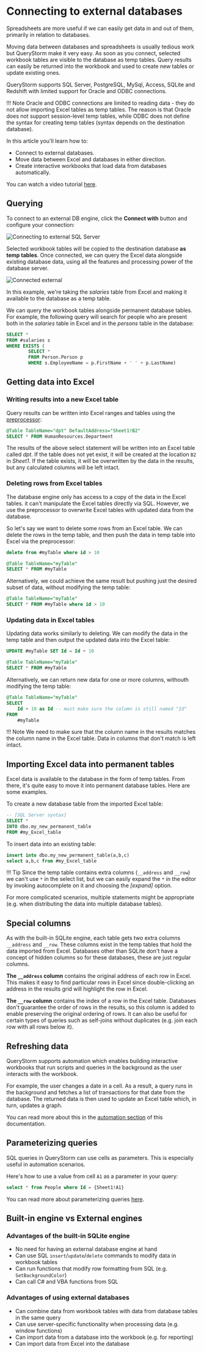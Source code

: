 # Connecting to external databases

Spreadsheets are more useful if we can easily get data in and out of them, primarily in relation to databases. 

Moving data between databases and spreadsheets is usually tedious work but QueryStorm make it very easy. As soon as you connect, selected workbook tables are visible to the database as temp tables. Query results can easily be returned into the workbook and used to create new tables or update existing ones.

QueryStorm supports SQL Server, PostgreSQL, MySql, Access, SQLite and Redshift with limited support for Oracle and ODBC connections.

!!! Note
	Oracle and ODBC connections are limited to reading data - they do not allow importing Excel tables as temp tables. The reason is that Oracle does not support session-level temp tables, while ODBC does not define the syntax for creating temp tables (syntax depends on the destination database).

In this article you'll learn how to:

- Connect to external databases.
- Move data between Excel and databases in either direction.
- Create interactive workbooks that load data from databases automatically.

You can watch a video tutorial [here](https://www.querystorm.com/tutorials.html#217163949 "Connecting to external databases video tutorial").

## Querying

To connect to an external DB engine, click the **Connect with** button and configure your connection:

![Connecting to external SQL Server](../images/connect_custom_dialog.png "Connecting to external SQL Server")

Selected workbook tables will be copied to the destination database **as temp tables**. Once connected, we can query the Excel data alongside existing database data, using all the features and processing power of the database server. 

![Connected external](../images/connected_external.png "Connected to external SQL Server")

In this example, we're taking the *salaries* table from Excel and making it available to the database as a temp table. 

We can query the workbook tables alongside permanent database tables. For example, the following query will search for people who are present both in the *salaries* table in Excel and in the *persons* table in the database:

``` SQL
SELECT *
FROM #salaries s
WHERE EXISTS (
		SELECT *
		FROM Person.Person p
		WHERE s.EmployeeName = p.FirstName + ' ' + p.LastName)
```

## Getting data into Excel

### Writing results into a new Excel table

Query results can be written into Excel ranges and tables using the [preprocessor](../misc/preprocessor):

```sql
@Table TableName="dpt" DefaultAddress="Sheet1!B2"
SELECT * FROM HumanResources.Department
```   
The results of the above select statement will be written into an Excel table called *dpt*. If the table does not yet exist, it will be created at the location `B2` in *Sheet1*. If the table exists, it will be overwritten by the data in the results, but any calculated columns will be left intact.

### Deleting rows from Excel tables

The database engine only has access to a copy of the data in the Excel tables. it can't manipulate the Excel tables directly via SQL. However, we use the preprocessor to overwrite Excel tables with updated data from the database.

So let's say we want to delete some rows from an Excel table. We can delete the rows in the temp table, and then push the data in temp table into Excel via the preprocessor:

```sql
delete from #myTable where id > 10

@Table TableName="myTable"
SELECT * FROM #myTable
```

Alternatively, we could achieve the same result but pushing just the desired subset of data, without modifying the temp table:

```sql
@Table TableName="myTable"
SELECT * FROM #myTable where id > 10
```  

### Updating data in Excel tables

Updating data works similarly to deleting. We can modify the data in the temp table and then output the updated data into the Excel table:
```sql
UPDATE #myTable SET Id = Id + 10

@Table TableName="myTable"
SELECT * FROM #myTable
```  

Alternatively, we can return new data for one or more columns, withouth modifying the temp table:  
```sql
@Table TableName="myTable"
SELECT 
	Id + 10 as Id -- must make sure the column is still named "Id"  
FROM 
	#myTable
```
!!! Note
	We need to make sure that the column name in the results matches the column name in the Excel table. Data in columns that don't match is left intact. 

## Importing Excel data into permanent tables
Excel data is available to the database in the form of temp tables. From there, it's quite easy to move it into permanent database tables. Here are some examples.

To create a new database table from the imported Excel table:
```sql
-- [SQL Server syntax]
SELECT *
INTO dbo.my_new_permanent_table
FROM #my_Excel_table
```

To insert data into an existing table:
```sql
insert into dbo.my_new_permanent_table(a,b,c)
select a,b,c from #my_Excel_table 
```
!!! Tip
	Since the temp table contains extra columns (`__address` and `__row`) we can't use `*` in the select list, but we can easily expand the `*` in the editor by invoking autocomplete on it and choosing the *[expand]* option. 

For more complicated scenarios, multiple statements might be appropriate (e.g. when distributing the data into multiple database tables).


## Special columns

As with the built-in SQLite engine, each table gets two extra columns `__address` and `__row`. These columns exist in the temp tables that hold the data imported from Excel. Databases other than SQLite don't have a concept of hidden columns so for these databases, these are just regular columns.

**The `__address` column** contains the original address of each row in Excel. This makes it easy to find particular rows in Excel since double-clicking an address in the results grid will highlight the row in Excel.

**The `__row` column** contains the index of a row in the Excel table. Databases don't guarantee the order of rows in the results, so this column is added to enable preserving the original ordering of rows. It can also be useful for certain types of queries such as self-joins without duplicates (e.g. join each row with all rows below it).


## Refreshing data
QueryStorm supports automation which enables building interactive workbooks that run scripts and queries in the background as the user interacts with the workbook.

For example, the user changes a date in a cell. As a result, a query runs in the background and fetches a list of transactions for that date from the database. The returned data is then used to update an Excel table which, in turn, updates a graph. 

You can read more about this in the [automation section](../automation/embedding_code) of this documentation. 


## Parameterizing queries
SQL queries in QueryStorm can use cells as parameters. This is especially useful in automation scenarios.

Here's how to use a value from cell `A1` as a parameter in your query:

``` sql
select * from People where Id = {Sheet1!A1}
```

You can read more about parameterizing queries [here](../misc/preprocessor/#parameterizing-queries). 

## Built-in engine vs External engines
### Advantages of the built-in SQLite engine
- No need for having an external database engine at hand
- Can use SQL `insert`/`update`/`delete` commands to modify data in workbook tables
- Can run functions that modify row formatting from SQL (e.g. `SetBackgroundColor`)
- Can call C# and VBA functions from SQL

### Advantages of using external databases
- Can combine data from workbook tables with data from database tables in the same query
- Can use server-specific functionality when processing data (e.g. window functions) 
- Can import data from a database into the workbook (e.g. for reporting)
- Can import data from Excel into the database